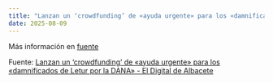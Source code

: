 ```yaml
---
title: "Lanzan un ‘crowdfunding’ de «ayuda urgente» para los «damnificados de Letur por la DANA» - El Digital de Albacete"
date: 2025-08-09
---
```


Más información en [fuente](https://news.google.com/rss/articles/CBMiygFBVV95cUxPMnhrS2E3T0JBMGdVTG5HdnRNakd1REkxZkI0V2xIOVVOQW1xS2NHWi1sMWU4T3Y5bjZkLWM2Zm9Yd09VTHJmSzMxVWpQcjlKbHVzeDROTGc4amhKUWdDMThkUTVVMzV3MFBOQ0dnbkkzdHBVd2RIUzBmZHZzVy1TZGJHcnNubHd0V1NPVG5ta2RWR2NpVnMwdE9hQmxsMjNPOUtCMldXeDgzZlk3aUtFQVlYc2hPaFRGNmVpTmk5eVhYWG1pSzZTRzRB?oc=5)

Fuente: [Lanzan un ‘crowdfunding’ de «ayuda urgente» para los «damnificados de Letur por la DANA» - El Digital de Albacete](https://news.google.com/rss/articles/CBMiygFBVV95cUxPMnhrS2E3T0JBMGdVTG5HdnRNakd1REkxZkI0V2xIOVVOQW1xS2NHWi1sMWU4T3Y5bjZkLWM2Zm9Yd09VTHJmSzMxVWpQcjlKbHVzeDROTGc4amhKUWdDMThkUTVVMzV3MFBOQ0dnbkkzdHBVd2RIUzBmZHZzVy1TZGJHcnNubHd0V1NPVG5ta2RWR2NpVnMwdE9hQmxsMjNPOUtCMldXeDgzZlk3aUtFQVlYc2hPaFRGNmVpTmk5eVhYWG1pSzZTRzRB?oc=5)
